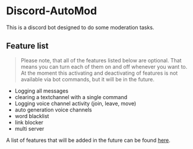# Discord-AutoMod
This is a discord bot designed to do some moderation tasks.

## Feature list

> Please note, that all of the features listed below are optional. That means you can turn each of them on and off whenever you want to. At the moment this activating and deactivating of features is not available via bot commands, but it will be in the future.

  * Logging all messages
  * clearing a textchannel with a single command
  * Logging voice channel activity (join, leave, move)
  * auto generation voice channels
  * word blacklist
  * link blocker
  * multi server

A list of features that will be added in the future can be found [here](https://einfachirgendwer0815.github.io/Discord-AutoMod/PlannedFeatures).

